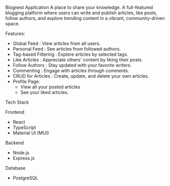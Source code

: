 Blognest Application
A place to share your knowledge.
A full-featured blogging platform where users can write and publish articles, like posts, follow authors, and explore trending content in a vibrant, community-driven space.

Features:
- Global Feed : View articles from all users.
- Personal Feed : See articles from followed authors.
- Tag-based Filtering : Explore articles by selected tags.
- Like Articles : Appreciate others' content by liking their posts.
- Follow Authors : Stay updated with your favorite writers.
- Commenting : Engage with articles through comments.
- CRUD for Articles : Create, update, and delete your own articles.
- Profile Page:
  - View all your posted articles
  - See your liked articles.
 
Tech Stack

Frontend
- React
- TypeScript
- Material UI (MUI)

Backend
- Node.js
- Express.js

Database
- PostgreSQL

